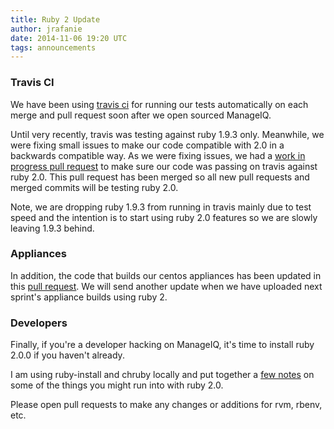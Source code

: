 ```yaml
---
title: Ruby 2 Update
author: jrafanie
date: 2014-11-06 19:20 UTC
tags: announcements
---
```


### Travis CI
We have been using [travis ci](https://travis-ci.org/ManageIQ/manageiq) for running our tests automatically on each merge and pull request soon after we open sourced ManageIQ.

Until very recently, travis was testing against ruby 1.9.3 only. Meanwhile, we were fixing small issues to make our code compatible with 2.0 in a backwards compatible way.  As we were fixing issues, we had a [work in progress pull request](https://github.com/ManageIQ/manageiq/pull/185) to make sure our code was passing on travis against ruby 2.0.  This pull request has been merged so all new pull requests and merged commits will be testing ruby 2.0.

Note, we are dropping ruby 1.9.3 from running in travis mainly due to test speed and the intention is to start using ruby 2.0 features so we are slowly leaving 1.9.3 behind.

### Appliances

In addition, the code that builds our centos appliances has been updated in this [pull request](https://github.com/ManageIQ/manageiq/pull/933).  We will send another update when we have uploaded next sprint's appliance builds using ruby 2.

### Developers

Finally, if you're a developer hacking on ManageIQ, it's time to install ruby 2.0.0 if you haven't already.

I am using ruby-install and chruby locally and put together a [few notes](https://github.com/ManageIQ/guides/blob/a3b8c0b3cebd62ea89eaca17a91790af6002ea9b/developer_ruby2_setup.md) on some of the things you might run into with ruby 2.0.

Please open pull requests to make any changes or additions for rvm, rbenv, etc.

